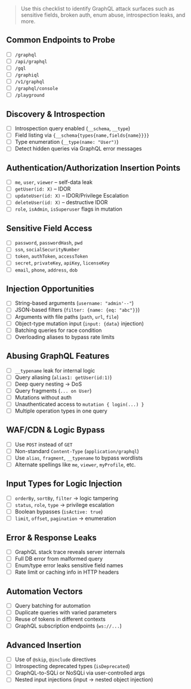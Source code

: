 

> Use this checklist to identify GraphQL attack surfaces such as sensitive fields, broken auth, enum abuse, introspection leaks, and more.

## Common Endpoints to Probe
- [ ] `/graphql`
- [ ] `/api/graphql`
- [ ] `/gql`
- [ ] `/graphiql`
- [ ] `/v1/graphql`
- [ ] `/graphql/console`
- [ ] `/playground`

## Discovery & Introspection
- [ ] Introspection query enabled (`__schema`, `__type`)
- [ ] Field listing via `{__schema{types{name,fields{name}}}}`
- [ ] Type enumeration (`__type(name: "User")`)
- [ ] Detect hidden queries via GraphQL error messages

## Authentication/Authorization Insertion Points
- [ ] `me`, `user`, `viewer` – self-data leak
- [ ] `getUser(id: X)` – IDOR
- [ ] `updateUser(id: X)` – IDOR/Privilege Escalation
- [ ] `deleteUser(id: X)` – destructive IDOR
- [ ] `role`, `isAdmin`, `isSuperuser` flags in mutation

## Sensitive Field Access
- [ ] `password`, `passwordHash`, `pwd`
- [ ] `ssn`, `socialSecurityNumber`
- [ ] `token`, `authToken`, `accessToken`
- [ ] `secret`, `privateKey`, `apiKey`, `licenseKey`
- [ ] `email`, `phone`, `address`, `dob`

## Injection Opportunities
- [ ] String-based arguments (`username: "admin'--"`)
- [ ] JSON-based filters (`filter: {name: {eq: "abc"}}`)
- [ ] Arguments with file paths (`path`, `url`, `file`)
- [ ] Object-type mutation input (`input: {data}` injection)
- [ ] Batching queries for race condition
- [ ] Overloading aliases to bypass rate limits

## Abusing GraphQL Features
- [ ] `__typename` leak for internal logic
- [ ] Query aliasing (`alias1: getUser(id:1)`)
- [ ] Deep query nesting → DoS
- [ ] Query fragments (`... on User`)
- [ ] Mutations without auth
- [ ] Unauthenticated access to `mutation { login(...) }`
- [ ] Multiple operation types in one query

## WAF/CDN & Logic Bypass
- [ ] Use `POST` instead of `GET`
- [ ] Non-standard `Content-Type` (`application/graphql`)
- [ ] Use `alias`, `fragment`, `__typename` to bypass wordlists
- [ ] Alternate spellings like `me`, `viewer`, `myProfile`, etc.

## Input Types for Logic Injection
- [ ] `orderBy`, `sortBy`, `filter` → logic tampering
- [ ] `status`, `role`, `type` → privilege escalation
- [ ] Boolean bypasses (`isActive: true`)
- [ ] `limit`, `offset`, `pagination` → enumeration

## Error & Response Leaks
- [ ] GraphQL stack trace reveals server internals
- [ ] Full DB error from malformed query
- [ ] Enum/type error leaks sensitive field names
- [ ] Rate limit or caching info in HTTP headers

## Automation Vectors
- [ ] Query batching for automation
- [ ] Duplicate queries with varied parameters
- [ ] Reuse of tokens in different contexts
- [ ] GraphQL subscription endpoints (`ws://...`)

## Advanced Insertion
- [ ] Use of `@skip`, `@include` directives
- [ ] Introspecting deprecated types (`isDeprecated`)
- [ ] GraphQL-to-SQLi or NoSQLi via user-controlled args
- [ ] Nested input injections (input → nested object injection)